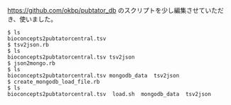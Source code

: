 https://github.com/okbp/pubtator_db のスクリプトを少し編集させていただき、使いました。 
```
$ ls
bioconcepts2pubtatorcentral.tsv
$ tsv2json.rb
$ ls
bioconcepts2pubtatorcentral.tsv tsv2json
$ json2mongo.rb
$ ls
bioconcepts2pubtatorcentral.tsv mongodb_data  tsv2json
$ create_mongodb_load_file.rb
$ ls
bioconcepts2pubtatorcentral.tsv  load.sh  mongodb_data  tsv2json
```
